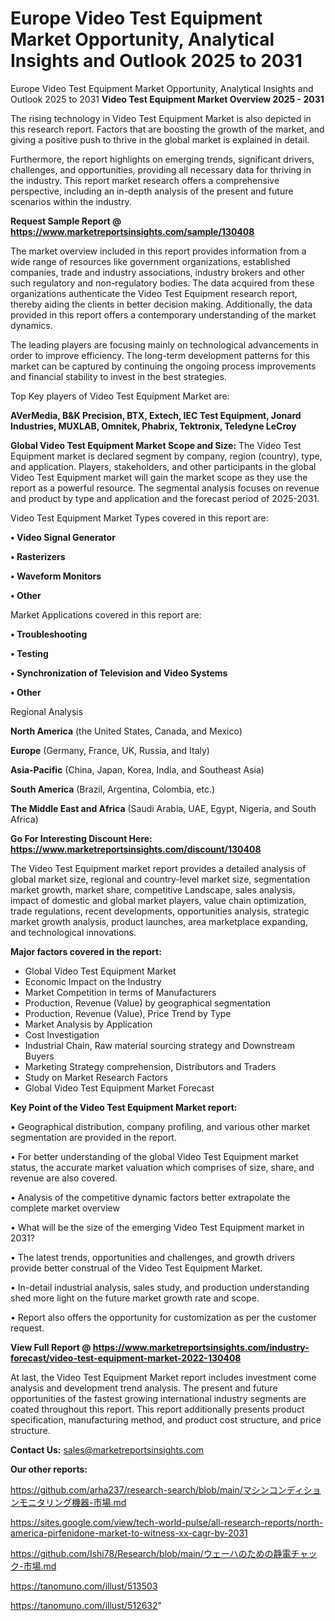 # Europe Video Test Equipment Market Opportunity, Analytical Insights and Outlook 2025 to 2031
 Europe Video Test Equipment Market Opportunity, Analytical Insights and Outlook 2025 to 2031
<Strong> Video Test Equipment Market Overview 2025 - 2031</strong>

The rising technology in Video Test Equipment Market is also depicted in this research report. Factors that are boosting the growth of the market, and giving a positive push to thrive in the global market is explained in detail.

Furthermore, the report highlights on emerging trends, significant drivers, challenges, and opportunities, providing all necessary data for thriving in the industry. This report market research offers a comprehensive perspective, including an in-depth analysis of the present and future scenarios within the industry.

<strong>Request Sample Report @ <a href=https://www.marketreportsinsights.com/sample/130408>https://www.marketreportsinsights.com/sample/130408</a></strong>

The market overview included in this report provides information from a wide range of resources like government organizations, established companies, trade and industry associations, industry brokers and other such regulatory and non-regulatory bodies. The data acquired from these organizations authenticate the Video Test Equipment research report, thereby aiding the clients in better decision making. Additionally, the data provided in this report offers a contemporary understanding of the market dynamics.

The leading players are focusing mainly on technological advancements in order to improve efficiency. The long-term development patterns for this market can be captured by continuing the ongoing process improvements and financial stability to invest in the best strategies.

Top Key players of Video Test Equipment Market are:

<strong>AVerMedia, B&K Precision, BTX, Extech, IEC Test Equipment, Jonard Industries, MUXLAB, Omnitek, Phabrix, Tektronix, Teledyne LeCroy</strong>

<strong><b>Global Video Test Equipment Market Scope and Size:</b></strong>
The Video Test Equipment market is declared segment by company, region (country), type, and application. Players, stakeholders, and other participants in the global Video Test Equipment market will gain the market scope as they use the report as a powerful resource. The segmental analysis focuses on revenue and product by type and application and the forecast period of 2025-2031.

Video Test Equipment Market Types covered in this report are:

<strong>• Video Signal Generator

• Rasterizers

• Waveform Monitors

• Other</strong>

Market Applications covered in this report are:

<strong>• Troubleshooting

• Testing

• Synchronization of Television and Video Systems

• Other</strong> 

Regional Analysis

<strong>North America</strong> (the United States, Canada, and Mexico)

<strong>Europe</strong> (Germany, France, UK, Russia, and Italy)

<strong>Asia-Pacific</strong> (China, Japan, Korea, India, and Southeast Asia)

<strong>South America</strong> (Brazil, Argentina, Colombia, etc.)

<strong>The Middle East and Africa</strong> (Saudi Arabia, UAE, Egypt, Nigeria, and South Africa)

<strong>Go For Interesting Discount Here: <a href=https://www.marketreportsinsights.com/discount/130408>https://www.marketreportsinsights.com/discount/130408</a></strong>

The Video Test Equipment market report provides a detailed analysis of global market size, regional and country-level market size, segmentation market growth, market share, competitive Landscape, sales analysis, impact of domestic and global market players, value chain optimization, trade regulations, recent developments, opportunities analysis, strategic market growth analysis, product launches, area marketplace expanding, and technological innovations.

<strong><b>Major factors covered in the report:</b></strong>
<ul>
  <li>Global Video Test Equipment Market </li>
  <li>Economic Impact on the Industry</li>
  <li>Market Competition in terms of Manufacturers</li>
  <li>Production, Revenue (Value) by geographical segmentation</li>
  <li>Production, Revenue (Value), Price Trend by Type</li>
  <li>Market Analysis by Application</li>
  <li>Cost Investigation</li>
  <li>Industrial Chain, Raw material sourcing strategy and Downstream Buyers</li>
  <li>Marketing Strategy comprehension, Distributors and Traders</li>
  <li>Study on Market Research Factors</li>
  <li>Global Video Test Equipment Market Forecast</li>
</ul>

<strong><b>Key Point of the Video Test Equipment Market report:</b></strong>

• Geographical distribution, company profiling, and various other market segmentation are provided in the report.

• For better understanding of the global Video Test Equipment market status, the accurate market valuation which comprises of size, share, and revenue are also covered.

• Analysis of the competitive dynamic factors better extrapolate the complete market overview

• What will be the size of the emerging Video Test Equipment market in 2031?

• The latest trends, opportunities and challenges, and growth drivers provide better construal of the Video Test Equipment Market.

• In-detail industrial analysis, sales study, and production understanding shed more light on the future market growth rate and scope.

• Report also offers the opportunity for customization as per the customer request.

<strong><b>View Full Report @ <a href=https://www.marketreportsinsights.com/industry-forecast/video-test-equipment-market-2022-130408>https://www.marketreportsinsights.com/industry-forecast/video-test-equipment-market-2022-130408</a></b></strong>


At last, the Video Test Equipment Market report includes investment come analysis and development trend analysis. The present and future opportunities of the fastest growing international industry segments are coated throughout this report. This report additionally presents product specification, manufacturing method, and product cost structure, and price structure.

<strong>Contact Us:</strong>
sales@marketreportsinsights.com

<strong>Our other reports:</strong>

<a href=https://github.com/arha237/research-search/blob/main/マシンコンディションモニタリング機器-市場.md>https://github.com/arha237/research-search/blob/main/マシンコンディションモニタリング機器-市場.md</a>

<a href=https://sites.google.com/view/tech-world-pulse/all-research-reports/north-america-pirfenidone-market-to-witness-xx-cagr-by-2031>https://sites.google.com/view/tech-world-pulse/all-research-reports/north-america-pirfenidone-market-to-witness-xx-cagr-by-2031</a>

<a href=https://github.com/Ishi78/Research/blob/main/ウェーハのための静電チャック-市場.md>https://github.com/Ishi78/Research/blob/main/ウェーハのための静電チャック-市場.md</a>

<a href=https://tanomuno.com/illust/513503>https://tanomuno.com/illust/513503</a>

<a href=https://tanomuno.com/illust/512632>https://tanomuno.com/illust/512632</a>"
